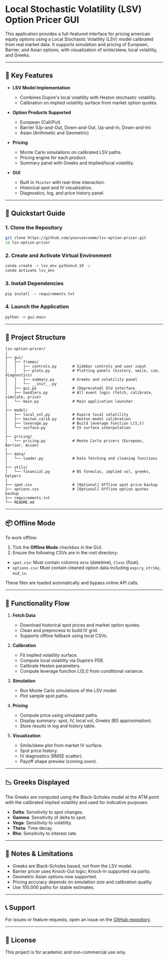 # Local Stochastic Volatility (LSV) Option Pricer GUI

This application provides a full-featured interface for pricing american equity options using a Local Stochastic Volatility (LSV) model calibrated from real market data. It supports simulation and pricing of European, Barrier, and Asian options, with visualization of smile/skew, local volatility, and Greeks.

---

## 🧠 Key Features

* **LSV Model Implementation**

  * Combines Dupire's local volatility with Heston stochastic volatility.
  * Calibration on implied volatility surface from market option quotes.

* **Option Products Supported**

  * European (Call/Put)
  * Barrier (Up-and-Out, Down-and-Out, Up-and-In, Down-and-In)
  * Asian (Arithmetic and Geometric)

* **Pricing**

  * Monte Carlo simulations on calibrated LSV paths.
  * Pricing engine for each product.
  * Summary panel with Greeks and implied/local volatility.

* **GUI**

  * Built in `Tkinter` with real-time interaction.
  * Historical spot and IV visualization.
  * Diagnostics, log, and price history panel.

---

## 🚀 Quickstart Guide

### 1. Clone the Repository

```bash
git clone https://github.com/yourusername/lsv-option-pricer.git
cd lsv-option-pricer
```

### 2. Create and Activate Virtual Environment

```bash
conda create -n lsv_env python=3.10 -y
conda activate lsv_env
```

### 3. Install Dependencies

```bash
pip install -r requirements.txt
```

### 4. Launch the Application

```bash
python -m gui.main
```

---

## 📂 Project Structure

```
lsv-option-pricer/
|
├── gui/
│   ├── frames/
│   │   ├── controls.py       # Sidebar controls and user input
│   │   ├── plots.py          # Plotting panels (history, smile, sim, diagnostics)
│   │   ├── summary.py        # Greeks and volatility panel
│   │   └── __init__.py
│   ├── gui.py                # [Deprecated] Old interface
│   ├── handlers.py           # All event logic (fetch, calibrate, simulate, price)
│   └── main.py               # Main application launcher
|
├── model/
│   ├── local_vol.py          # Dupire local volatility
│   ├── heston_calib.py       # Heston model calibration
│   ├── leverage.py           # Build leverage function L(S,t)
│   └── surface.py            # IV surface interpolation
|
├── pricing/
│   └── pricing.py            # Monte Carlo pricers (European, Barrier, Asian)
|
├── data/
│   └── loader.py             # Data fetching and cleaning functions
|
├── utils/
│   └── financial.py          # BS formulas, implied vol, greeks, helpers
|
├── spot.csv                  # [Optional] Offline spot price backup
├── options.csv               # [Optional] Offline option quotes backup
├── requirements.txt
└── README.md
```

---

## 📦 Offline Mode

To work offline:

1. Tick the **Offline Mode** checkbox in the GUI.
2. Ensure the following CSVs are in the root directory:

* `spot.csv`: Must contain columns `date` (datetime), `Close` (float).
* `options.csv`: Must contain cleaned option data including `expiry`, `strike`, `mid_iv`.

These files are loaded automatically and bypass online API calls.

---

## 🧪 Functionality Flow

1. **Fetch Data**

   * Download historical spot prices and market option quotes.
   * Clean and preprocess to build IV grid.
   * Supports offline fallback using local CSVs.

2. **Calibration**

   * Fit implied volatility surface.
   * Compute local volatility via Dupire’s PDE.
   * Calibrate Heston parameters.
   * Compute leverage function L(S,t) from conditional variance.

3. **Simulation**

   * Run Monte Carlo simulations of the LSV model.
   * Plot sample spot paths.

4. **Pricing**

   * Compute price using simulated paths.
   * Display summary: spot, IV, local vol, Greeks (BS approximation).
   * Store results in log and history table.

5. **Visualization**

   * Smile/skew plot from market IV surface.
   * Spot price history.
   * IV diagnostics (RMSE scatter).
   * Payoff shape preview (coming soon).

---

## 📉 Greeks Displayed

The Greeks are computed using the Black-Scholes model at the ATM point with the calibrated implied volatility and used for indicative purposes:

* **Delta**: Sensitivity to spot changes.
* **Gamma**: Sensitivity of delta to spot.
* **Vega**: Sensitivity to volatility.
* **Theta**: Time decay.
* **Rho**: Sensitivity to interest rate.

---

## 🧬 Notes & Limitations

* Greeks are Black-Scholes based, not from the LSV model.
* Barrier pricer uses Knock-Out logic; Knock-In supported via parity.
* Geometric Asian options now supported.
* Pricing accuracy depends on simulation size and calibration quality.
* Use 100,000 paths for stable estimates.

---

## 📞 Support

For issues or feature requests, open an issue on the [GitHub repository](https://github.com/yourusername/lsv-option-pricer/issues).

---

## 📜 License

This project is for academic and non-commercial use only.

